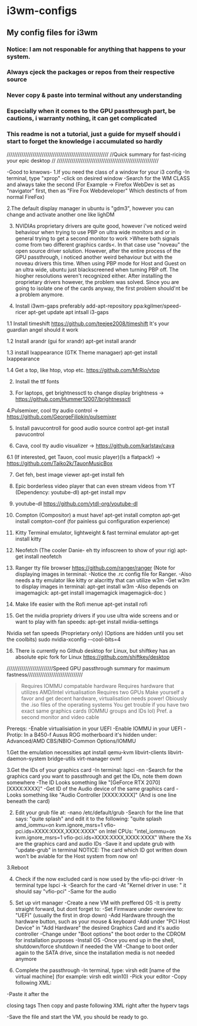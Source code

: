 # i3wm-configs
## My config files for i3wm
### Notice: I am not responable for anything that happens to your system.
### Always cjeck the packages or repos from their respective source
### Never copy & paste into terminal without any understanding
### Especially when it comes to the GPU passthrough part, be cautions, i warranty nothing, it can get complicated
### This readme is not a tutorial, just a guide for myself should i start to forget the knowledge i accumulated so hardly

///////////////////////////////////////////////////////
//Quick summary for fast-ricing your epic desktop    //
///////////////////////////////////////////////////////

-Good to knwows-
1.If you need the class of a window for your i3 config
-In terminal, type "xprop"
-click on desired window
-Search for the WM CLASS and always take the second
(For Example -> Firefox WebDev is set as "navigator" first, then as "Fire Fox Webdeveloper" Which destincts of from normal FireFox)

2.The default display manager in ubuntu is "gdm3", however you can change and activate another one like lighDM

3. NVIDIAs proprietary drivers are quite good, however i've noticed weird behaviour when trying to use PBP on ultra wide monitors and or in general trying to get a second monitor to work >Where both signals come from two different graphics cards<. In that case use "noveau" the open source driver solution. However, after the entire process of the GPU passthrough, i noticed another weird behaviour but with the noveau drivers this time. When using PBP mode for Host and Guest on an ultra wide, ubuntu just blackscreened when turning PBP off. The hiogher resolutions weren't recognized either. After installing the proprietary drivers however, the problem was solved. Since you are going to isolate one of the cards anyway, the first problem should'nt be a problem anymore.

1. Install i3wm-gaps preferably
add-apt-repository ppa:kgilmer/speed-ricer
apt-get update
apt intsall i3-gaps

1.1 Install timeshift
https://github.com/teejee2008/timeshift
It's your guardian angel should it work

1.2 Install arandr (gui for xrandr)
apt-get install arandr

1.3 install lxappearance (GTK Theme managaer)
apt-get install lxappearance

1.4 Get a top, like htop, vtop etc.
https://github.com/MrRio/vtop

2. Install the ttf fonts

3. For laptops, get brightnessctl to change display brightness
-> https://github.com/Hummer12007/brightnessctl

4.Pulsemixer, cool tty audio control
-> https://github.com/GeorgeFilipkin/pulsemixer

5. Install pavucontroll for good audio source control
apt-get install pavucontrol

6. Cava, cool tty audio visualizer
-> https://github.com/karlstav/cava

6.1 (If interested, get Tauon, cool music player)(Is a flatpack!)
-> https://github.com/Taiko2k/TauonMusicBox

7. Get feh, best image viewer
apt-get install feh

8. Epic borderless video player that can even stream videos from YT (Dependency: youtube-dl)
apt-get install mpv 

9. youtube-dl
https://github.com/ytdl-org/youtube-dl

10. Compton (Compositor) a must have!
apt-get install compton
apt-get install compton-conf (for painless gui configuration experience)

11. Kitty Terminal emulator, lightweight & fast terminal emulator
apt-get install kitty

12. Neofetch (The cooler Danie- eh tty infoscreen to show of your rig)
apt-get install neofetch

13. Ranger tty file browser
https://github.com/ranger/ranger
(Note for displaying images in terminal:
-Notice the .rc config file for Ranger.
-Also needs a tty emulator like kitty or alacritty that can utilize w3m
-Get w3m to display images in terminal: apt-get install w3m
-Also depends on imagemagick: apt-get install imagemagick imagemagick-doc
)

14. Make life easier with the Rofi menue
apt-get install rofi

15. Get the nvidia propriety drivers if you use ultra wide screens and or want to play with fan speeds:
apt-get install nvidia-settings 

Nvidia set fan speeds (Proprietary only) (Options are hidden until you set the coolbits)
sudo nvidia-xconfig --cool-bits=4

16. There is currently no Github desktop for Linux, but shiftkey has an absolute epic fork for Linux
https://github.com/shiftkey/desktop


/////////////////////////Speed GPU passthrough summary for maximum fastness//////////////////////////////

>Requires IOMMU compatable hardware
>Requires hardware that utilizes AMD/Intel virtualisation
>Requires two GPUs
>Make yourself a favor and get decent hardware, virtualisation needs power!
>Obiously the .iso files of the operating systems
>You get trouble if you have two exact same graphics cards (IOMMU groups and IDs lol)
>Pref. a second monitor and video cable

Prereqs:
-Enable virtualisiation in your UEFI
-Enable IOMMU in your UEFI
-Protip: In a B450-f Ausus ROG motherboard it's hidden under:
Advanced/AMD CBS/NBIO-Common Options/IOMMU

1.Get the emulation necessities
apt install qemu-kvm libvirt-clients libvirt-daemon-system bridge-utils virt-manager ovmf

3.Get the IDs of your graphics card
-In terminal: lspci -nn
-Search for the graphics card you want to passthrough and get the IDs, note them down somewhere
-The ID Looks something like "[GeForce RTX 2070]  [XXXX:XXXX]"
-Get ID of the Audio device of the same graphics card
-Looks something like "Audio Controller [XXXX:XXXX]" (And is one line beneath the card)

2. Edit your grub file at:
-nano /etc/default/grub
-Search for the line that says: "quite splash" and edit it to the following:
"quite splash amd_iommu=on kvm.ignore_msrs=1 vfio-pci.ids=XXXX:XXXX,XXXX:XXXX"
on Intel CPUs:
"intel_iommu=on kvm.ignore_msrs=1 vfio-pci.ids=XXXX:XXXX,XXXX:XXXX"
Where the Xs are the graphics card and audio IDs
-Save it and update grub with "update-grub" in terminal
NOTICE: The card which ID got written down won't be aviable for the Host system from now on!

3.Reboot

4. Check if the now excluded card is now used by the vfio-pci driver
-In terminal type lspci -k
-Search for the card
-At "Kernel driver in use: " it should say "vfio-pci"
-Same for the audio

5. Set up virt manager
-Create a new VM with preffered OS
-It is pretty straight forward, but dont forget to:
-Set Firmware under overview to: "UEFI" (usually the first in drop down)
-Add Hardware through the hardware button, such as your mouse & keyboard
-Add under "PCI Host Device" in "Add Hardware" the desired Graphics Card and it's audio controller
-Change under "Boot options" the boot order to the CDROM for installation purposes
-Install OS
-Once you end up in the shell, shutdown/force shutdown if needed the VM
-Change to boot order again to the SATA drive, since the installation media is not needed anymore

6. Complete the passthrough
-In terminal, type: virsh edit [name of the virtual machine] (for example: virsh edit win10)
-Pick your editor
-Copy following XML:

<hyperv>
  <vendor_id state='on' value='whatever'/>
<hyperv>

-Paste it after the

<acpi/>
<apic/>

closing tags
Then copy and paste following XML right after the hyperv tags

<kvm>
<hidden state='on'/>
</kvm>

-Save the file and start the VM, you should be ready to go.
